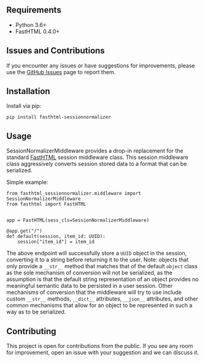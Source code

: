 ## Requirements

- Python 3.6+
- FastHTML 0.4.0+

## Issues and Contributions

If you encounter any issues or have suggestions for improvements, please use the [GitHub Issues](https://github.com/palomino79/session-normalizer-middleware/issues) page to report them.

## Installation
Install via pip:
```
pip install fasthtml-sessionnormalizer
```

## Usage

SessionNormalizerMiddleware provides a drop-in replacement for the standard [FastHTML](https://github.com/AnswerDotAI/fasthtml) session middleware class. This session middleware class aggressively converts session stored data to a format that can be serialized.

Simple example:

```
from fasthtml_sessionnormalizer.middleware import SessionNormalizerMiddleware
from fasthtml import FastHTML


app = FastHTML(sess_cls=SessionNormalizerMiddleware)

@app.get("/")
def default(session, item_id: UUID):
    session["item_id"] = item_id
```

The above endpoint will successfully store a `UUID` object in the session, converting it to a string before returning it to the user. Note: objects that only provide a `__str__` method that matches that of the default `object` class as the sole mechanism of conversion will not be serialized, as the assumption is that the default string representation of an object provides no meaningful semantic data to be persisted in a user session. Other mechanisms of conversion that the middleware will try to use include custom `__str__` methods, `__dict__` attributes, `__json__` attributes, and other common mechanisms that allow for an object to be represented in such a way as to be serialized.

## Contributing

This project is open for contributions from the public. If you see any room for improvement, open an issue with your suggestion and we can discuss it.
